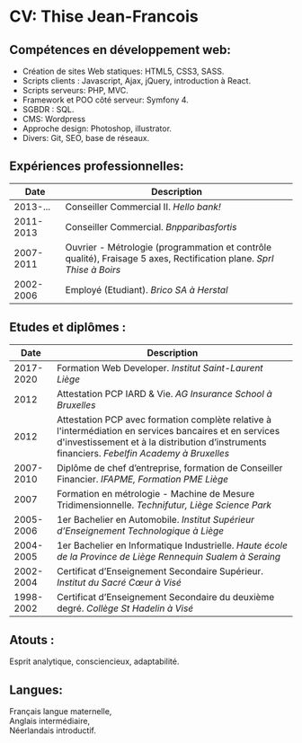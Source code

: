 # CV: Thise Jean-Francois
## Compétences en développement web:
- Création de sites Web statiques: HTML5, CSS3, SASS. 
- Scripts clients : Javascript,  Ajax, jQuery, introduction à React.
- Scripts serveurs: PHP, MVC.
- Framework et POO côté serveur: Symfony 4.
- SGBDR : SQL.
- CMS: Wordpress
- Approche design: Photoshop, illustrator.
- Divers: Git, SEO, base de réseaux.

## Expériences professionnelles:
| Date | Description | 
| --- | --- |
| 2013-... | Conseiller Commercial II. *Hello bank!*|
| 2011-2013 | Conseiller Commercial. *Bnpparibasfortis*|
| 2007-2011 | Ouvrier - Métrologie (programmation et contrôle qualité), Fraisage 5 axes, Rectification plane. *Sprl Thise à Boirs*|
| 2002-2006 | Employé (Etudiant). *Brico SA à Herstal*|

## Etudes et diplômes :
| Date    | Description | 
| --- | --- |
| 2017-2020 | Formation Web Developer. *Institut Saint-Laurent Liège*|
| 2012 | Attestation PCP IARD & Vie. *AG Insurance School à Bruxelles*|
| 2012 | Attestation PCP avec formation complète relative à l'intermédiation en services bancaires et en services d'investissement et à la distribution d’instruments financiers. *Febelfin Academy à Bruxelles*|
| 2007-2010 | Diplôme de chef d’entreprise, formation de Conseiller Financier. *IFAPME, Formation PME Liège*|
| 2007 | Formation en métrologie - Machine de Mesure Tridimensionnelle. *Technifutur, Liège Science Park*|
| 2005-2006 | 1er Bachelier en Automobile. *Institut Supérieur d’Enseignement Technologique à Liège*|
| 2004-2005 | 1er Bachelier en Informatique Industrielle. *Haute école de la Province de Liège Rennequin Sualem à Seraing*|
| 2002-2004 | Certificat d’Enseignement Secondaire Supérieur. *Institut du Sacré Cœur à Visé*|
| 1998-2002 | Certificat d’Enseignement Secondaire du deuxième degré. *Collège St Hadelin à Visé*|

## Atouts :
Esprit analytique, consciencieux, adaptabilité.

## Langues:
Français langue maternelle,  
Anglais intermédiaire,  
Néerlandais introductif.

